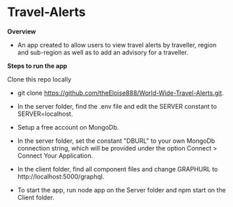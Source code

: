 # Travel-Alerts

**Overview**

* An app created to allow users to view travel alerts by traveller, region and sub-region as well as to add an advisory for a traveller. 

**Steps to run the app**

Clone this repo locally

* git clone https://github.com/theEloise888/World-Wide-Travel-Alerts.git.

* In the server folder, find the .env file and edit the SERVER constant to SERVER=localhost.

* Setup a free account on MongoDb.  

* In the server folder, set the constant "DBURL" to your own MongoDb connection string, which will be provided under the option Connect > Connect Your Application.

* In the client folder, find all component files and change GRAPHURL to http://localhost:5000/graphql.

* To start the app, run node app on the Server folder and npm start on the Client folder.




